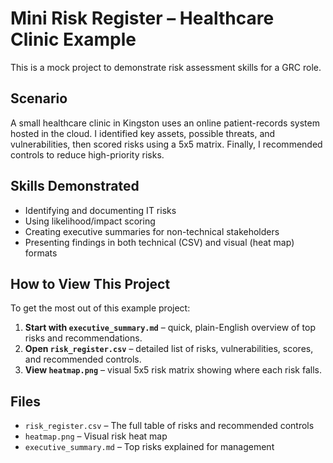 # Mini Risk Register – Healthcare Clinic Example

This is a mock project to demonstrate risk assessment skills for a GRC role.

## Scenario
A small healthcare clinic in Kingston uses an online patient-records system hosted in the cloud. I identified key assets, possible threats, and vulnerabilities, then scored risks using a 5x5 matrix. Finally, I recommended controls to reduce high-priority risks.

## Skills Demonstrated
- Identifying and documenting IT risks
- Using likelihood/impact scoring
- Creating executive summaries for non-technical stakeholders
- Presenting findings in both technical (CSV) and visual (heat map) formats

## How to View This Project
To get the most out of this example project:
1. **Start with `executive_summary.md`** – quick, plain-English overview of top risks and recommendations.
2. **Open `risk_register.csv`** – detailed list of risks, vulnerabilities, scores, and recommended controls.
3. **View `heatmap.png`** – visual 5x5 risk matrix showing where each risk falls.

## Files
- `risk_register.csv` – The full table of risks and recommended controls
- `heatmap.png` – Visual risk heat map
- `executive_summary.md` – Top risks explained for management
